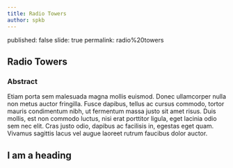 ```yaml
---
title: Radio Towers
author: spkb
---
```

published: false
slide: true
permalink: radio%20towers

## Radio Towers
### Abstract
Etiam porta sem malesuada magna mollis euismod. Donec ullamcorper nulla non metus auctor fringilla. Fusce dapibus, tellus ac cursus commodo, tortor mauris condimentum nibh, ut fermentum massa justo sit amet risus. Duis mollis, est non commodo luctus, nisi erat porttitor ligula, eget lacinia odio sem nec elit. Cras justo odio, dapibus ac facilisis in, egestas eget quam. Vivamus sagittis lacus vel augue laoreet rutrum faucibus dolor auctor.
## I am a heading
##